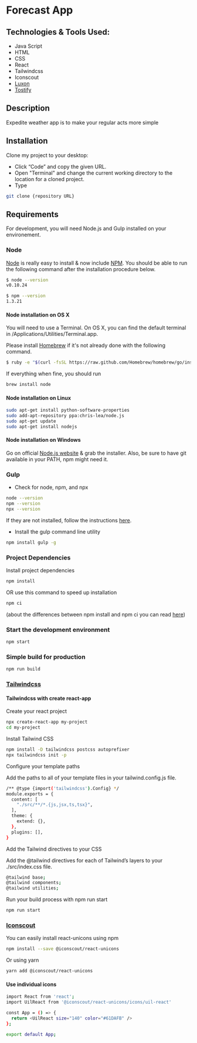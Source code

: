 # Forecast App

## Technologies & Tools Used:

- Java Script
- HTML
- CSS
- React
- Tailwindcss
- Iconscout
- [Luxon](https://www.npmjs.com/package/luxon)
- [Tostify](https://www.npmjs.com/package/react-toastify)


## Description 

Expedite weather app is to make your regular acts more simple

## Installation

Clone my project to your desktop:
   - Click “Code” and copy the given URL.
   - Open "Terminal" and change the current working directory to the location for a cloned project.
   - Type 
   ```bash 
   git clone {repository URL}
   ```
## Requirements 
For development, you will need Node.js and  Gulp installed on your environement.

### Node
[Node](https://nodejs.org/en/) is really easy to install & now include [NPM](https://www.npmjs.com). You should be able to run the following command after the installation procedure below.

```bash 
$ node --version
v0.10.24

$ npm --version
1.3.21

```

#### Node installation on OS X

You will need to use a Terminal. On OS X, you can find the default terminal in /Applications/Utilities/Terminal.app.

Please install [Homebrew](https://brew.sh) if it's not already done with the following command.

```bash 
$ ruby -e "$(curl -fsSL https://raw.github.com/Homebrew/homebrew/go/install)"
```
If everything when fine, you should run
```bash
brew install node
```
#### Node installation on Linux
``` bash
sudo apt-get install python-software-properties
sudo add-apt-repository ppa:chris-lea/node.js
sudo apt-get update
sudo apt-get install nodejs
```
#### Node installation on Windows
Go on official [Node.js website](https://nodejs.org/en/) & grab the installer. Also, be sure to have git available in your PATH, npm might need it.

### Gulp 
- Check for node, npm, and npx
``` bash
node --version
npm --version
npx --version
```
If they are not installed, follow the instructions [here](https://nodejs.org/en/).

- Install the gulp command line utility
``` bash
npm install gulp -g
```

### Project Dependencies
Install project dependencies
```bash
npm install 
```
  OR use this command to speed up installation
```bash
npm ci 
```
(about the differences between npm install and npm ci you can read [here](https://docs.npmjs.com/cli/v8/commands/npm-ci))

### Start the development environment 
```bash 
npm start
```
### Simple build for production
```bash
npm run build
```

### [Tailwindcss](https://tailwindcss.com/docs/installation)
#### Tailwindcss with create react-app

Create your react project
```bash
npx create-react-app my-project
cd my-project
```

Install Tailwind CSS
```bash
npm install -D tailwindcss postcss autoprefixer
npx tailwindcss init -p
```

Configure your template paths

Add the paths to all of your template files in your tailwind.config.js file.
```bash
/** @type {import('tailwindcss').Config} */
module.exports = {
  content: [
    "./src/**/*.{js,jsx,ts,tsx}",
  ],
  theme: {
    extend: {},
  },
  plugins: [],
}
```
Add the Tailwind directives to your CSS

Add the @tailwind directives for each of Tailwind’s layers to your ./src/index.css file.
```bash
@tailwind base;
@tailwind components;
@tailwind utilities;
```
Run your build process with npm run start
```bash
npm run start
```

### [Iconscout](https://iconscout.com/unicons)
You can easily install react-unicons using npm
```bash
npm install --save @iconscout/react-unicons
```
Or using yarn
```bash
yarn add @iconscout/react-unicons
```

#### Use individual icons
```bash
import React from 'react';
import UilReact from '@iconscout/react-unicons/icons/uil-react'

const App = () => {
  return <UilReact size="140" color="#61DAFB" />
};

export default App;
```
### 
